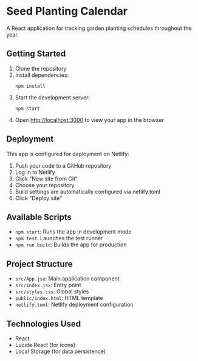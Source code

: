 # Seed Planting Calendar

A React application for tracking garden planting schedules throughout the year.

## Getting Started

1. Clone the repository
2. Install dependencies:
   ```
   npm install
   ```
3. Start the development server:
   ```
   npm start
   ```
4. Open [http://localhost:3000](http://localhost:3000) to view your app in the browser

## Deployment

This app is configured for deployment on Netlify:

1. Push your code to a GitHub repository
2. Log in to Netlify
3. Click "New site from Git"
4. Choose your repository
5. Build settings are automatically configured via netlify.toml
6. Click "Deploy site"

## Available Scripts

- `npm start`: Runs the app in development mode
- `npm test`: Launches the test runner
- `npm run build`: Builds the app for production

## Project Structure

- `src/App.jsx`: Main application component
- `src/index.jsx`: Entry point
- `src/styles.css`: Global styles
- `public/index.html`: HTML template
- `netlify.toml`: Netlify deployment configuration

## Technologies Used

- React
- Lucide React (for icons)
- Local Storage (for data persistence)
